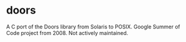 # doors
A C port of the Doors library from Solaris to POSIX.  Google Summer of Code project from 2008.  Not actively maintained.
